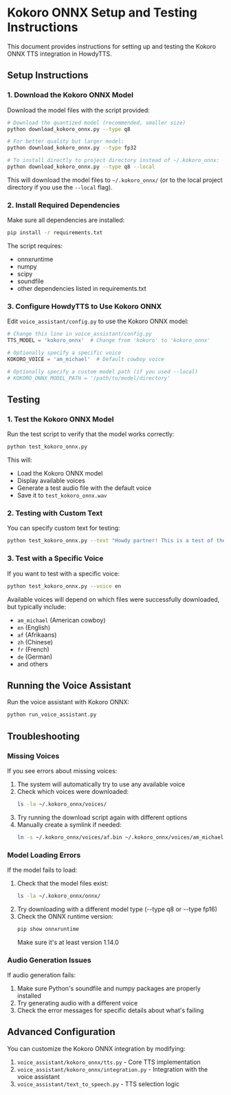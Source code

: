 # Kokoro ONNX Setup and Testing Instructions

This document provides instructions for setting up and testing the Kokoro ONNX TTS integration in HowdyTTS.

## Setup Instructions

### 1. Download the Kokoro ONNX Model

Download the model files with the script provided:

```bash
# Download the quantized model (recommended, smaller size)
python download_kokoro_onnx.py --type q8

# For better quality but larger model:
python download_kokoro_onnx.py --type fp32

# To install directly to project directory instead of ~/.kokoro_onnx:
python download_kokoro_onnx.py --type q8 --local
```

This will download the model files to `~/.kokoro_onnx/` (or to the local project directory if you use the `--local` flag).

### 2. Install Required Dependencies

Make sure all dependencies are installed:

```bash
pip install -r requirements.txt
```

The script requires:
- onnxruntime
- numpy
- scipy
- soundfile
- other dependencies listed in requirements.txt

### 3. Configure HowdyTTS to Use Kokoro ONNX

Edit `voice_assistant/config.py` to use the Kokoro ONNX model:

```python
# Change this line in voice_assistant/config.py
TTS_MODEL = 'kokoro_onnx'  # Change from 'kokoro' to 'kokoro_onnx'

# Optionally specify a specific voice
KOKORO_VOICE = 'am_michael'  # Default cowboy voice

# Optionally specify a custom model path (if you used --local)
# KOKORO_ONNX_MODEL_PATH = '/path/to/model/directory'
```

## Testing

### 1. Test the Kokoro ONNX Model

Run the test script to verify that the model works correctly:

```bash
python test_kokoro_onnx.py
```

This will:
- Load the Kokoro ONNX model
- Display available voices
- Generate a test audio file with the default voice
- Save it to `test_kokoro_onnx.wav`

### 2. Testing with Custom Text

You can specify custom text for testing:

```bash
python test_kokoro_onnx.py --text "Howdy partner! This is a test of the Kokoro ONNX TTS system."
```

### 3. Test with a Specific Voice

If you want to test with a specific voice:

```bash
python test_kokoro_onnx.py --voice en
```

Available voices will depend on which files were successfully downloaded, but typically include:
- `am_michael` (American cowboy)
- `en` (English)
- `af` (Afrikaans)
- `zh` (Chinese)
- `fr` (French)
- `de` (German)
- and others

## Running the Voice Assistant

Run the voice assistant with Kokoro ONNX:

```bash
python run_voice_assistant.py
```

## Troubleshooting

### Missing Voices

If you see errors about missing voices:

1. The system will automatically try to use any available voice
2. Check which voices were downloaded:
   ```bash
   ls -la ~/.kokoro_onnx/voices/
   ```
3. Try running the download script again with different options
4. Manually create a symlink if needed:
   ```bash
   ln -s ~/.kokoro_onnx/voices/af.bin ~/.kokoro_onnx/voices/am_michael.bin
   ```

### Model Loading Errors

If the model fails to load:

1. Check that the model files exist:
   ```bash
   ls -la ~/.kokoro_onnx/onnx/
   ```
2. Try downloading with a different model type (--type q8 or --type fp16)
3. Check the ONNX runtime version:
   ```bash
   pip show onnxruntime
   ```
   Make sure it's at least version 1.14.0

### Audio Generation Issues

If audio generation fails:

1. Make sure Python's soundfile and numpy packages are properly installed
2. Try generating audio with a different voice
3. Check the error messages for specific details about what's failing

## Advanced Configuration

You can customize the Kokoro ONNX integration by modifying:

1. `voice_assistant/kokoro_onnx/tts.py` - Core TTS implementation
2. `voice_assistant/kokoro_onnx/integration.py` - Integration with the voice assistant
3. `voice_assistant/text_to_speech.py` - TTS selection logic